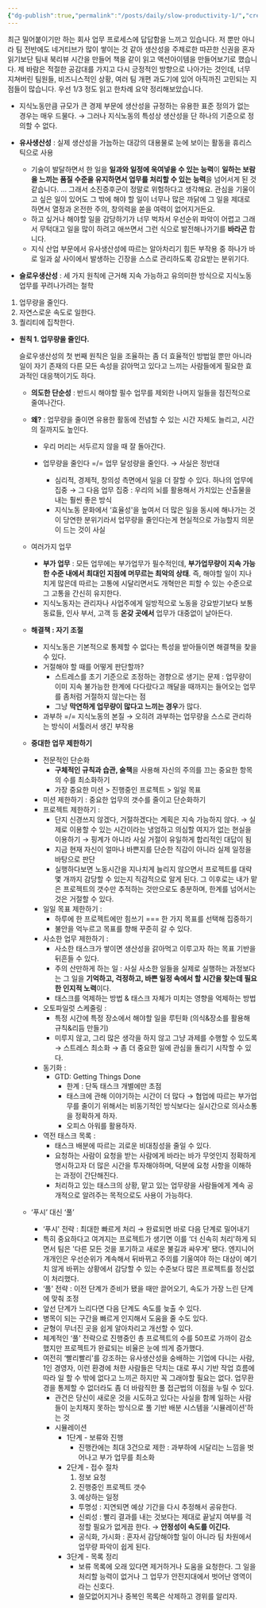 ```yaml
---
{"dg-publish":true,"permalink":"/posts/daily/slow-productivity-1/","created":"2024-11-03","updated":"2024-11-03T22:48:00"}
---
```


최근 밀어붙이기만 하는 회사 업무 프로세스에 답답함을 느끼고 있습니다. 저 뿐만 아니라 팀 전반에도 네거티브가 많이 쌓이는 것 같아 생산성을 주제로한 따끈한 신권을 혼자 읽기보단 팀내 북리뷰 시간을 만들어 책을 같이 읽고 액션아이템을 만들어보기로 했습니다. 제 바람은 적절한 공감대를 가지고 다시 긍정적인 방향으로 나아가는 것인데, 너무 지쳐버린 팀원들, 비즈니스적인 상황, 여러 팀 개편 과도기에 있어 아직까진 고민되는 지점들이 많습니다. 
우선 1/3 정도 읽고 한차례 요약 정리해보았습니다.

- 지식노동만큼 규모가 큰 경제 부문에 생산성을 규정하는 유용한 표준 정의가 없는 경우는 매우 드물다.
   → 그러나 지식노동의 특성상 생산성을 단 하나의 기준으로 정의할 수 없다.  
  
- **유사생산성** : 실제 생산성을 가늠하는 대강의 대용물로 눈에 보이는 활동을 휴리스틱으로 사용
	- 기술이 발달하면서 한 일을 **일과와 일정에 욱여넣을 수 있는 능력**이 **일하는 보람을 느끼는 품질 수준을 유지하면서 업무를 처리할 수 있는 능력**을 넘어서게 된 것 같습니다. ... 그래서 소진증후군이 정말로 위험하다고 생각해요. 관심을 기울이고 싶은 일이 있어도 그 밖에 해야 할 일이 너무나 많은 까닭에 그 일을 제대로 하면서 열정과 온전한 주의, 창의력을 쏟을 여력이 없어지거든요.
	- 하고 싶거나 해야할 일을 감당하기가 너무 벅차서 우선순위 파악이 어렵고 그래서 무턱대고 일을 많이 하려고 애쓰면서 그런 식으로 발전해나가기를 **바라곤** 합니다.
	- 지식 산업 부문에서 유사생산성에 따르는 알아차리기 힘든 부작용 중 하나가 바로 일과 삶 사이에서 발생하는 긴장을 스스로 관리하도록 강요받는 분위기다.

- **슬로우생산성** : 세 가지 원칙에 근거해 지속 가능하고 유의미한 방식으로 지식노동 업무를 꾸려나가려는 철학

1. 업무량을 줄인다.
2. 자연스로운 속도로 일한다.
3. 퀄리티에 집착한다.

- **원칙 1. 업무량을 줄인다.**

	슬로우생산성의 첫 번째 원칙은 일을 조율하는 좀 더 효율적인 방법일 뿐만 아니라 일이 자기 존재의 다른 모든 속성을 갉아먹고 있다고 느끼는 사람들에게 필요한 효과적인 대응책이기도 하다.

	- **의도한 단순성** : 반드시 해야할 필수 업무를 제외한 나머지 일들을 점진적으로 줄여나간다.
	- **왜?** : 업무량을 줄이면 유용한 활동에 전념할 수 있는 시간 자체도 늘리고, 시간의 질까지도 높인다.
		- 우리 머리는 서두르지 않을 때 잘 돌아간다.
		- 업무량을 줄인다 =/= 업무 달성량을 줄인다. → 사실은 정반대

			- 심리적, 경제적, 창의성 측면에서 일을 더 잘할 수 있다. 하나의 업무에 집중 → 그 다음 업무 집중 : 우리의 뇌를 활용해서 가치있는 산출물을 내는 훨씬 좋은 방식
			- 지식노동 문화에서 ‘효율성'을 높여서 더 많은 일을 동시에 해나가는 것이 당연한 분위기라서 업무량을 줄인다는게 현실적으로 가능할지 의문이 드는 것이 사실

	- 여러가지 업무
		- **부가 업무** : 모든 업무에는 부가업무가 필수적인데, **부가업무량이 지속 가능한 수준 내에서 최대인 지점에 머무르는 최악의 상태**. 즉, 해야할 일이 지나치게 많은데 따르는 고통에 시달리면서도 개혁만은 피할 수 있는 수준으로 그 고통을 간신히 유지한다.
		- 지식노동자는 관리자나 사업주에게 일방적으로 노동을 강요받기보다 보통 동료들, 인사 부서, 고객 등 **온갖 곳에서** 업무가 대중없이 날아든다.

	
	- **해결책 : 자기 조절**
		- 지식노동은 기본적으로 통제할 수 없다는 특성을 받아들이면 해결책을 찾을 수 있다.
		- 거절해야 할 때를 어떻게 판단할까?
			- 스트레스를 초기 기준으로 조정하는 경향으로 생기는 문제 : 업무량이 이미 지속 불가능한 한계에 다다랐다고 깨달을 때까지는 들어오는 업무를 좀처럼 거절하지 않는다는 점
			- 그냥 **막연하게 업무량이 많다고 느끼는 경우**가 많다.
		- 과부하 =/= 지식노동의 본질 → 오히려 과부하는 업무량을 스스로 관리하는 방식이 서툴러서 생긴 부작용

	- **중대한 업무 제한하기**
		- 전문적인 단순화
			- **구체적인 규칙과 습관, 술책**을 사용해 자신의 주의를 끄는 중요한 항목의 수를 최소화하기
			- 가장 중요한 미션 > 진행중인 프로젝트 > 일일 목표
		- 미션 제한하기 : 중요한 업무의 갯수를 줄이고 단순화하기
		- 프로젝트 제한하기 :
			- 단지 신경쓰지 않겠다, 거절하겠다는 계획은 지속 가능하지 않다. → 실제로 이용할 수 있는 시간이라는 냉엄하고 의심할 여지가 없는 현실을 이용하기 → 핑계가 아니라 사실 거절이 유일하게 합리적인 대답이 됨
			- 지금 현재 자신이 얼마나 바쁜지를 단순한 직감이 아니라 실제 일정을 바탕으로 판단
			- 실행하다보면 노동시간을 지나치게 늘리지 않으면서 프로젝트를 대략 몇 개까지 감당할 수 있는지 직감적으로 알게 된다. 그 이후로는 내가 맡은 프로젝트의 갯수만 추적하는 것만으로도 충분하며, 한계를 넘어서는 것은 거절할 수 있다.
		- 일일 목표 제한하기 :
			- 하루에 한 프로젝트에만 힘쓰기 === 한 가지 목표를 선택해 집중하기
			- 불안을 억누르고 목표를 향해 꾸준히 갈 수 있다.
		- 사소한 업무 제한하기 :
			- 사소한 태스크가 쌓이면 생산성을 갉아먹고 이루고자 하는 목표 기반을 뒤흔들 수 있다.
			- 주의 산만하게 하는 일 : 사실 사소한 일들을 실제로 실행하는 과정보다는 그 일을 **기억하고, 걱정하고, 바쁜 일정 속에서 할 시간을 찾는데 필요한 인지적 노력**이다.
			- 태스크를 억제하는 방법 & 태스크 자체가 미치는 영향을 억제하는 방법
		- 오토파일럿 스케줄링 :
			- 특정 시간에 특정 장소에서 해야할 일을 루틴화 (의식&장소를 활용해 규칙&리듬 만들기)
			- 미루지 않고, 그리 많은 생각을 하지 않고 그냥 과제를 수행할 수 있도록 → 스트레스 최소화 → 좀 더 중요한 일에 관심을 돌리기 시작할 수 있다.
		- 동기화 :
			- GTD: Getting Things Done
				- 한계 : 단독 태스크 개별에만 초점
				- 태스크에 관해 이야기하는 시간이 더 많다 → 협업에 따르는 부가업무를 줄이기 위해서는 비동기적인 방식보다는 실시간으로 의사소통을 정확하게 하자.
				- 오피스 아워를 활용하자.
		- 역전 태스크 목록 :
			- 태스크 배분에 따르는 괴로운 비대칭성을 줄일 수 있다.
			- 요청하는 사람이 요청을 받는 사람에게 바라는 바가 무엇인지 정확하게 명시하고자 더 많은 시간을 투자해야하며, 덕분에 요청 사항을 이해하는 과정이 간단해진다.
			- 처리하고 있는 태스크의 상황, 맡고 있는 업무량을 사람들에게 계속 공개적으로 알려주는 목적으로도 사용이 가능하다.
	- ‘푸시’ 대신 ‘풀’
		- ‘푸시' 전략 : 최대한 빠르게 처리 → 완료되면 바로 다음 단계로 밀어내기
		- 특히 중요하다고 여겨지는 프로젝트가 생기면 이를 ‘더 신속히 처리'하게 되면서 팀은 '다른 모든 것을 포기하고 새로운 불길과 싸우게' 됐다. 엔지니어 개개인은 우선순위가 계속해서 뒤바뀌고 주의를 기울여야 하는 대상이 예기치 않게 바뀌는 상황에서 감당할 수 있는 수준보다 많은 프로젝트를 정신없이 처리했다.
		- ‘풀' 전략 : 이전 단계가 준비가 됐을 때만 끌어오기, 속도가 가장 느린 단계에 맞춰 조정
		- 앞선 단계가 느리다면 다음 단계도 속도를 늦출 수 있다.
		- 병목이 되는 구간을 빠르게 인지해서 도움을 줄 수도 있다.
		- 균형이 무너진 곳을 쉽게 알아차리고 개선할 수 있다.
		- 체계적인 ‘풀' 전략으로 진행중인 총 프로젝트의 수를 50프로 가까이 감소했지만 프로젝트가 완료되는 비율은 눈에 띄게 증가했다.
		- 여전히 ‘빨리빨리'를 강조하는 유사생산성을 숭배하는 기업에 다니는 사람, 1인 경영자, 이런 환경에 처한 사람들은 닥치는 대로 푸시 기반 작업 흐름에 따라 일 할 수 밖에 없다고 느끼곤 하지만 꼭 그래야할 필요는 없다. 업무환경을 통제할 수 없더라도 좀 더 바람직한 풀 접근법의 이점을 누릴 수 있다.
			- 관건은 당신이 새로운 것을 시도하고 있다는 사실을 함께 일하는 사람들이 눈치채지 못하는 방식으로 풀 기반 배분 시스템을 ‘시뮬레이션'하는 것
			- 시뮬레이션
				- 1단계 - 보류와 진행
					- 진행칸에는 최대 3건으로 제한 : 과부하에 시달리는 느낌을 벗어나고 부가 업무를 최소화
				- 2단계 - 접수 절차
					1. 정보 요청
					2. 진행중인 프로젝트 갯수
					3. 예상하는 일정
					- 투명성 : 지연되면 예상 기간을 다시 추정해서 공유한다.
					- 신뢰성 : 빨리 결과를 내는 것보다는 제대로 끝날지 여부를 걱정할 필요가 없게끔 한다. → **안정성이 속도를 이긴다.**
					- 공식화, 가시화 : 혼자서 감당해야할 일이 아니라 팀 차원에서 업무량 파악이 쉽게 된다.
				- 3단계 - 목록 정리
					- 보류 목록에 오래 있다면 제거하거나 도움을 요청한다. 그 일을 처리할 능력이 없거나 그 업무가 안전지대에서 벗어난 영역이라는 신호다.
					- 쓸모없어지거나 중복인 목록은 삭제하고 경위를 알리자.